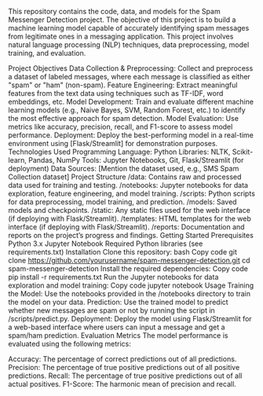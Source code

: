 This repository contains the code, data, and models for the Spam Messenger Detection project. The objective of this project is to build a machine learning model capable of accurately identifying spam messages from legitimate ones in a messaging application. This project involves natural language processing (NLP) techniques, data preprocessing, model training, and evaluation.

Project Objectives
Data Collection & Preprocessing: Collect and preprocess a dataset of labeled messages, where each message is classified as either "spam" or "ham" (non-spam).
Feature Engineering: Extract meaningful features from the text data using techniques such as TF-IDF, word embeddings, etc.
Model Development: Train and evaluate different machine learning models (e.g., Naive Bayes, SVM, Random Forest, etc.) to identify the most effective approach for spam detection.
Model Evaluation: Use metrics like accuracy, precision, recall, and F1-score to assess model performance.
Deployment: Deploy the best-performing model in a real-time environment using [Flask/Streamlit] for demonstration purposes.
Technologies Used
Programming Language: Python
Libraries: NLTK, Scikit-learn, Pandas, NumPy
Tools: Jupyter Notebooks, Git, Flask/Streamlit (for deployment)
Data Sources: [Mention the dataset used, e.g., SMS Spam Collection dataset]
Project Structure
/data: Contains raw and processed data used for training and testing.
/notebooks: Jupyter notebooks for data exploration, feature engineering, and model training.
/scripts: Python scripts for data preprocessing, model training, and prediction.
/models: Saved models and checkpoints.
/static: Any static files used for the web interface (if deploying with Flask/Streamlit).
/templates: HTML templates for the web interface (if deploying with Flask/Streamlit).
/reports: Documentation and reports on the project’s progress and findings.
Getting Started
Prerequisites
Python 3.x
Jupyter Notebook
Required Python libraries (see requirements.txt)
Installation
Clone this repository:
bash
Copy code
git clone https://github.com/yourusername/spam-messenger-detection.git
cd spam-messenger-detection
Install the required dependencies:
Copy code
pip install -r requirements.txt
Run the Jupyter notebooks for data exploration and model training:
Copy code
jupyter notebook
Usage
Training the Model:
Use the notebooks provided in the /notebooks directory to train the model on your data.
Prediction:
Use the trained model to predict whether new messages are spam or not by running the script in /scripts/predict.py.
Deployment:
Deploy the model using Flask/Streamlit for a web-based interface where users can input a message and get a spam/ham prediction.
Evaluation Metrics
The model performance is evaluated using the following metrics:

Accuracy: The percentage of correct predictions out of all predictions.
Precision: The percentage of true positive predictions out of all positive predictions.
Recall: The percentage of true positive predictions out of all actual positives.
F1-Score: The harmonic mean of precision and recall.
